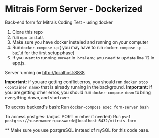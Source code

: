 # Mitrais Form Server - Dockerized
Back-end form for Mitrais Coding Test - using docker

1. Clone this repo
2. run `npm install`
3. Make sure you have docker installed and running on your computer
4. Run `docker-compose up` ( you may have to run `docker-compose up --build` for the first setup phase)
5. If you want to running server in local env, you need to update line 12 in app.js.

Server running on [http://localhost:8888](http://localhost:8888)

**Important:** if you are getting conflict erros, you should run `docker stop <container name>` that is already running in the background.
**Important:** if you are getting other erros, you should run `docker-compose down` to bring everything down, and start over.

To access backend's bash:
Run `docker-compose exec form-server bash`

To access postgres: (adjust PORT number if needed)
Run  `psql postgres://<username>:<password>@localhost:5432/mitrais-form`

** Make sure you use postgreSQL instead of mySQL for this code base.
